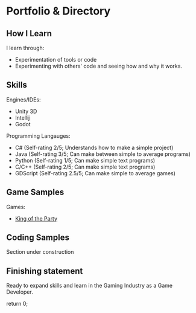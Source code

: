 # Portfolio & Directory

## How I Learn
I learn through:
* Experimentation of tools or code
* Experimenting with others' code and seeing how and why it works.

## Skills
Engines/IDEs:
* Unity 3D
* Intellij
* Godot

Programming Langauges:
* C# (Self-rating 2/5; Understands how to make a simple project)
* Java (Self-rating 3/5; Can make between simple to average programs)
* Python (Self-rating 1/5; Can make simple text programs)
* C/C++ (Self-rating 2/5; Can make simple text programs)
* GDScript (Self-rating 2.5/5; Can make simple to average games)

## Game Samples
Games: 
* [King of the Party](https://litorom1.itch.io/king-of-the-party)


## Coding Samples
Section under construction

## Finishing statement
Ready to expand skills and learn in the Gaming Industry as a Game Developer.

return 0;
